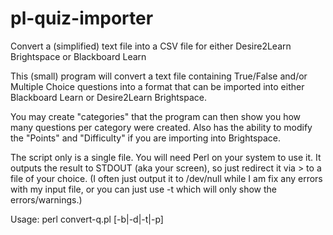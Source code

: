 # pl-quiz-importer
Convert a (simplified) text file into a CSV file for either Desire2Learn Brightspace or Blackboard Learn

This (small) program will convert a text file containing True/False and/or Multiple Choice questions into a format that can be imported into either Blackboard Learn or Desire2Learn Brightspace.  

You may create "categories" that the program can then show you how many questions per category were created.  Also has the ability to modify the "Points" and "Difficulty" if you are importing into Brightspace.

The script only is a single file.  You will need Perl on your system to use it.   It outputs the result to STDOUT (aka your screen), so just redirect it via > to a file of your choice.  (I often just output it to /dev/null while I am fix any errors with my input file, or you can just use -t which will only show the errors/warnings.)

Usage:
   perl convert-q.pl [-b|-d|-t|-p] <input-file>
